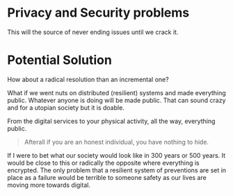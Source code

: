 # Privacy and Security problems

This will the source of never ending issues until we crack it.

# Potential Solution

How about a radical resolution than an incremental one?

What if we went nuts on distributed (resilient) systems and made everything public. Whatever anyone is doing will be made public. That can sound crazy and for a utopian society but it is doable.

From the digital services to your physical activity, all the way, everything public.

> Afterall if you are an honest individual, you have nothing to hide.

If I were to bet what our society would look like in 300 years or 500 years. It would be close to this or radically the opposite where everything is encrypted. The only problem that a resilient system of preventions are set in place as a failure would be terrible to someone safety as our lives are moving more towards digital.
